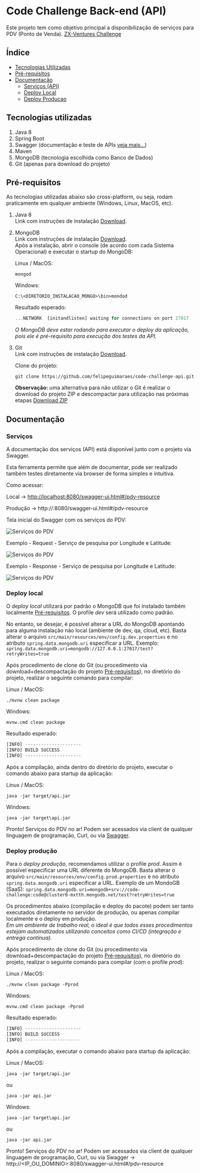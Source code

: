 # Code Challenge Back-end (API)
Este projeto tem como objetivo principal a disponibilização de serviços para PDV (Ponto de Venda). [ZX-Ventures Challenge](https://github.com/ZXVentures/code-challenge)


## Índice

* [Tecnologias Utilizadas](#tecnologias-utilizadas)
* [Pré-requisitos](#pré-requisitos)
* [Documentação](#documentação)
  - [Serviços (API)](#serviços)
  - [Deploy Local](#deploy-local)
  - [Deploy Producao](#deploy-produção)


## Tecnologias utilizadas
1. Java 8
2. Spring Boot 
3. Swagger (documentação e teste de APIs [veja mais...](https://swagger.io/))
4. Maven
5. MongoDB (tecnologia escolhida como Banco de Dados)
6. Git (apenas para download do projeto)

## Pré-requisitos

As tecnologias utilizadas abaixo são cross-platform, ou seja, rodam praticamente em qualquer ambiente (Windows, Linux, MacOS, etc).  

1. Java 8  
  Link com instruções de instalação [Download](https://www.oracle.com/technetwork/java/javase/downloads/jdk8-downloads-2133151.html).  

2. MongoDB  
  Link com instruções de instalação [Download](https://docs.mongodb.com/manual/installation/).  
  Após a instalação, abrir o console (de acordo com cada Sistema Operacional) e executar o startup do MongoDB:  

	Linux / MacOS:
	```
	mongod
	```
	
	Windows:
	```
	C:\<DIRETORIO_INSTALACAO_MONGO>\bin>mondod
	```

	Resultado esperado:
	```javascript
	...NETWORK  [initandlisten] waiting for connections on port 27017
	```

	*O MongoDB deve estar rodando para executar o deploy da aplicação, pois ele é pré-requisito para execução dos testes da API.*  
	
	

3. Git  
  Link com instruções de instalação [Download](https://git-scm.com/book/en/v2/Getting-Started-Installing-Git).  
	
	Clone do projeto:  
	```
	git clone https://github.com/felipeguimaraes/code-challenge-api.git
	```
	  
	  **Observação:** uma alternativa para não utilizar o Git é realizar o download do projeto ZIP e descompactar para utilização nas próximas etapas [Download ZIP](https://github.com/felipeguimaraes/code-challenge-api/archive/master.zip)



## Documentação


### Serviços

A documentação dos serviços (API) está disponível junto com o projeto via Swagger.  

Esta ferramenta permite que além de documentar, pode ser realizado também testes diretamente via browser de forma simples e intuitiva.  

Como acessar:  

Local -> [http://localhost:8080/swagger-ui.html#/pdv-resource](http://localhost:8080/swagger-ui.html#/pdv-resource)  

Produção -> http://<IP>:8080/swagger-ui.html#/pdv-resource  


Tela inicial do Swagger com os serviços do PDV:  

![Serviços do PDV](files/images/swagger.png)  



Exemplo - Request - Serviço de pesquisa por Longitude e Latitude:  

![Serviços do PDV](files/images/pdv-search-request.png)  


Exemplo - Response - Serviço de pesquisa por Longitude e Latitude:  

![Serviços do PDV](files/images/pdv-search-response.png)  



### Deploy local
O *deploy local* utilizará por padrão o MongoDB que foi instalado também localmente [Pré-requisitos](#pré-requisitos). O profile *dev* será utilizado como padrão.

No entanto, se desejar, é possível alterar a URL do MongoDB apontando para alguma instalação não local (ambiente de dev, qa, cloud, etc). Basta alterar o arquivo `src/main/resources/env/config.dev.properties` e no atributo `spring.data.mongodb.uri` especificar a URL. Exemplo: `spring.data.mongodb.uri=mongodb://127.0.0.1:27017/test?retryWrites=true`  

Após procedimento de clone do Git (ou procedimento via download+descompactação do projeto [Pré-requisitos](#pré-requisitos)), no diretório do projeto, realizar o seguinte comando para compilar:

Linux / MacOS:
```
./mvnw clean package
```

Windows:
```
mvnw.cmd clean package
```

Resultado esperado:
```javascript
[INFO] ---------------------
[INFO] BUILD SUCCESS
[INFO] ---------------------
```

Após a compilação, ainda dentro do diretório do projeto, executar o comando abaixo para startup da aplicação:


Linux / MacOS:
```
java -jar target/api.jar
```

Windows:
```
java -jar target\api.jar
```

Pronto! Serviços do PDV no ar! Podem ser acessados via client de qualquer linguagem de programação, Curl, ou via [Swagger](http://localhost:8080/swagger-ui.html#/pdv-resource).

### Deploy produção

Para o *deploy produção*, recomendamos utilizar o profile *prod*. Assim é possível especificar uma URL diferente do MongoDB. Basta alterar o arquivo `src/main/resources/env/config.prod.properties` e no atributo `spring.data.mongodb.uri` especificar a URL. Exemplo de um MondoGB (SaaS): `spring.data.mongodb.uri=mongodb+srv://code-challenge:code@cluster0-mxtth.mongodb.net/test?retryWrites=true`  

Os procedimentos abaixo (compilação e deploy do pacote) podem ser tanto executados diretamente no servidor de produção, ou apenas compilar localmente e o deploy em produção.   
*Em um ambiente de trabalho real, o ideal é que todos esses procedimentos estejam automatizados utilizando conceitos como CI/CD (integração e entrega contínua).*

Após procedimento de clone do Git (ou procedimento via download+descompactação do projeto [Pré-requisitos](#pré-requisitos)), no diretório do projeto, realizar o seguinte comando para compilar (com o profile *prod*):

Linux / MacOS:
```
./mvnw clean package -Pprod
```

Windows:
```
mvnw.cmd clean package -Pprod
```

Resultado esperado:
```javascript
[INFO] ---------------------
[INFO] BUILD SUCCESS
[INFO] ---------------------
```

Após a compilação, executar o comando abaixo para startup da aplicação:


Linux / MacOS:
```
java -jar target/api.jar
```
ou
```
java -jar api.jar
```

Windows:
```
java -jar target\api.jar
```
ou
```
java -jar api.jar
```

Pronto! Serviços do PDV no ar! Podem ser acessados via client de qualquer linguagem de programação, Curl, ou via Swagger -> http://<IP_OU_DOMINIO>:8080/swagger-ui.html#/pdv-resource  

